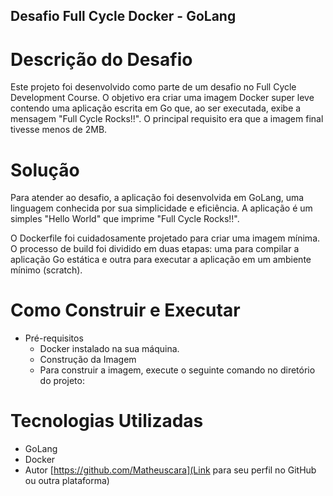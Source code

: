 ## Desafio Full Cycle Docker - GoLang

# Descrição do Desafio

Este projeto foi desenvolvido como parte de um desafio no Full Cycle Development Course. O objetivo era criar uma imagem Docker super leve contendo uma aplicação escrita em Go que, ao ser executada, exibe a mensagem "Full Cycle Rocks!!". O principal requisito era que a imagem final tivesse menos de 2MB.

# Solução
Para atender ao desafio, a aplicação foi desenvolvida em GoLang, uma linguagem conhecida por sua simplicidade e eficiência. A aplicação é um simples "Hello World" que imprime "Full Cycle Rocks!!".

O Dockerfile foi cuidadosamente projetado para criar uma imagem mínima. O processo de build foi dividido em duas etapas: uma para compilar a aplicação Go estática e outra para executar a aplicação em um ambiente mínimo (scratch).

# Como Construir e Executar
- Pré-requisitos
  - Docker instalado na sua máquina.
  - Construção da Imagem
  - Para construir a imagem, execute o seguinte comando no diretório do projeto:
  
# Tecnologias Utilizadas
- GoLang
- Docker
- Autor
[https://github.com/Matheuscara](Link para seu perfil no GitHub ou outra plataforma)
